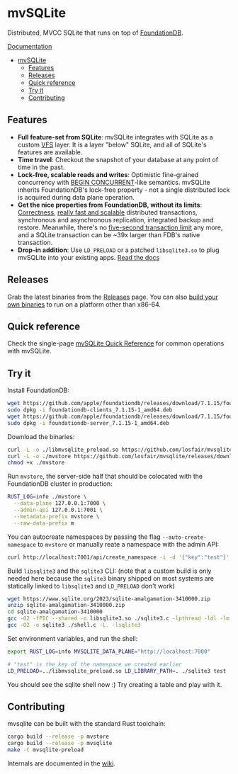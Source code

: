 # mvSQLite

Distributed, MVCC SQLite that runs on top of [FoundationDB](https://github.com/apple/foundationdb).

[Documentation](https://github.com/losfair/mvsqlite/wiki/)

- [mvSQLite](#mvsqlite)
  - [Features](#features)
  - [Releases](#releases)
  - [Quick reference](#quick-reference)
  - [Try it](#try-it)
  - [Contributing](#contributing)

## Features

- **Full feature-set from SQLite**: mvSQLite integrates with SQLite as a custom [VFS](https://www.sqlite.org/vfs.html) layer. It is a layer "below" SQLite, and all of SQLite's features are available.
- **Time travel**: Checkout the snapshot of your database at any point of time in the past.
- **Lock-free, scalable reads and writes**: Optimistic fine-grained concurrency with [BEGIN CONCURRENT](https://www.sqlite.org/cgi/src/doc/begin-concurrent/doc/begin_concurrent.md)-like semantics. mvSQLite inherits FoundationDB's lock-free property - not a single distributed lock is acquired during data plane operation.
- **Get the nice properties from FoundationDB, without its limits**: [Correctness](https://apple.github.io/foundationdb/testing.html), [really fast and scalable](https://apple.github.io/foundationdb/performance.html) distributed transactions, synchronous and asynchronous replication, integrated backup and restore. Meanwhile, there's no [five-second transaction limit](https://apple.github.io/foundationdb/known-limitations.html) any more, and a SQLite transaction can be ~39x larger than FDB's native transaction.
- **Drop-in addition**: Use `LD_PRELOAD` or a patched `libsqlite3.so` to plug mvSQLite into your existing apps. [Read the docs](https://github.com/losfair/mvsqlite/wiki/Integration)

## Releases

Grab the latest binaries from the [Releases](https://github.com/losfair/mvsqlite/releases) page. You can also [build your own binaries](#contributing) to run on a platform other than x86-64.

## Quick reference

Check the single-page [mvSQLite Quick Reference](https://blob.univalent.net/mvsqlite-quick-reference-v0-2.pdf) for common operations with mvSQLite.

## Try it

Install FoundationDB:

```bash
wget https://github.com/apple/foundationdb/releases/download/7.1.15/foundationdb-clients_7.1.15-1_amd64.deb
sudo dpkg -i foundationdb-clients_7.1.15-1_amd64.deb
wget https://github.com/apple/foundationdb/releases/download/7.1.15/foundationdb-server_7.1.15-1_amd64.deb
sudo dpkg -i foundationdb-server_7.1.15-1_amd64.deb
```

Download the binaries:

```bash
curl -L -o ./libmvsqlite_preload.so https://github.com/losfair/mvsqlite/releases/download/v0.2.1/libmvsqlite_preload.so
curl -L -o ./mvstore https://github.com/losfair/mvsqlite/releases/download/v0.2.1/mvstore
chmod +x ./mvstore
```

Run `mvstore`, the server-side half that should be colocated with the FoundationDB cluster in production:

```bash
RUST_LOG=info ./mvstore \
  --data-plane 127.0.0.1:7000 \
  --admin-api 127.0.0.1:7001 \
  --metadata-prefix mvstore \
  --raw-data-prefix m
```

You can autocreate namespaces by passing the flag `--auto-create-namespace` to `mvstore` or manually reate a namespace with the admin API:

```bash
curl http://localhost:7001/api/create_namespace -i -d '{"key":"test"}'
```

Build `libsqlite3` and the `sqlite3` CLI: (note that a custom build is only needed here because the `sqlite3` binary shipped on most systems are statically linked to `libsqlite3` and `LD_PRELOAD` don't work)

```bash
wget https://www.sqlite.org/2023/sqlite-amalgamation-3410000.zip
unzip sqlite-amalgamation-3410000.zip
cd sqlite-amalgamation-3410000
gcc -O2 -fPIC --shared -o libsqlite3.so ./sqlite3.c -lpthread -ldl -lm
gcc -O2 -o sqlite3 ./shell.c -L. -lsqlite3
```

Set environment variables, and run the shell:

```bash
export RUST_LOG=info MVSQLITE_DATA_PLANE="http://localhost:7000"

# "test" is the key of the namespace we created earlier
LD_PRELOAD=../libmvsqlite_preload.so LD_LIBRARY_PATH=. ./sqlite3 test
```

You should see the sqlite shell now :) Try creating a table and play with it.

## Contributing

mvsqlite can be built with the standard Rust toolchain:

```bash
cargo build --release -p mvstore
cargo build --release -p mvsqlite
make -C mvsqlite-preload
```

Internals are documented in the [wiki](https://github.com/losfair/mvsqlite/wiki).
